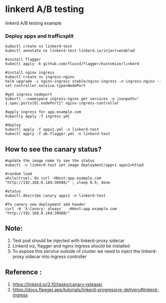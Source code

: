 # linkerd A/B testing
linkerd A/B testing example

### Deploy apps and trafficsplit

```
kubectl create ns linkerd-test
kubectl annotate ns linkerd-test linkerd.io/inject=enabled

#install flagger
kubectl apply -k github.com/fluxcd/flagger/kustomize/linkerd

#install nginx ingress
kubectl create ns ingress-nginx
helm upgrade -i nginx-ingress stable/nginx-ingress -n ingress-nginx --set controller.service.type=NodePort

#get ingress nodeport
kubectl --namespace ingress-nginx get services -o jsonpath="{.spec.ports[0].nodePort}" nginx-ingress-controller

#apply ingress for app.example.com
kubectly apply -f ingress.yml

#deploy
kubectl apply -f appv1.yml -n linkerd-test
kubectl apply -f ab-flagger.yml -n linkerd-test

```

## How to see the canary status?
```
#update the image name to see the status
kubectl -n linkerd-test set image deployment/appv1 appv1=httpd

#random load
while(true); do curl -HHost:app.example.com "http://192.168.0.184:30988/" ; sleep 0.5; done

#status
kubectl describe canary appv1 -n linkerd-test

#To canary new deployment add header
curl -H 'X-Canary: always'  -HHost:app.example.com "http://192.168.0.184:30988/"

```

## Note:

1. Test pod should be injected with linkerd-proxy sidecar
2. Linkerd viz, flagger and nginx ingress should be installed
3. To expose this service outside of cluster we need to inject the linkerd-proxy sidecar into ingress controller

## Reference :

1. https://linkerd.io/2.10/tasks/canary-release/
2. https://docs.flagger.app/tutorials/linkerd-progressive-delivery#linkerd-ingress
